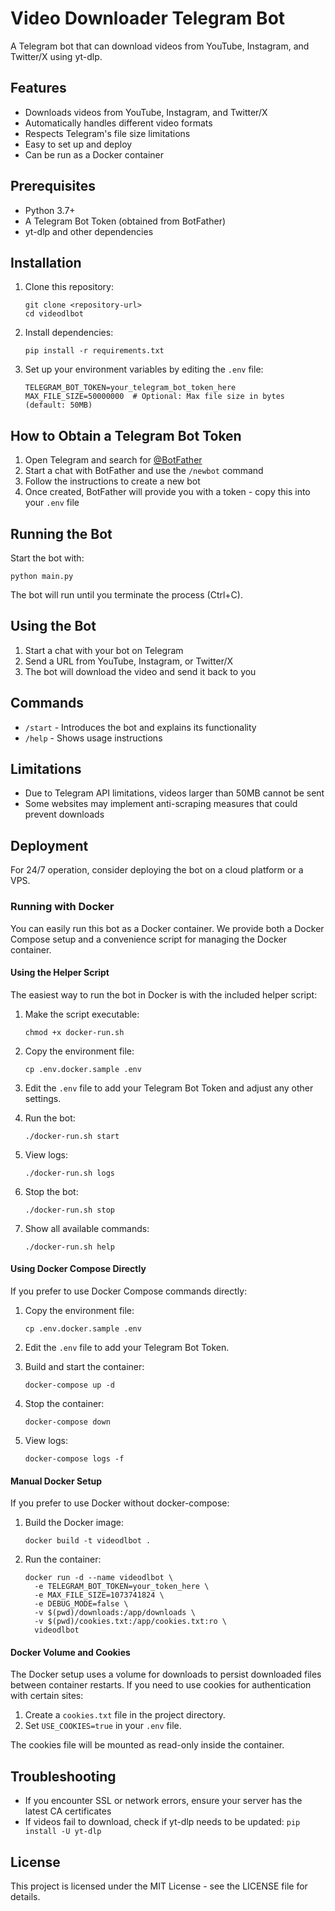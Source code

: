 # Video Downloader Telegram Bot

A Telegram bot that can download videos from YouTube, Instagram, and Twitter/X using yt-dlp.

## Features

- Downloads videos from YouTube, Instagram, and Twitter/X
- Automatically handles different video formats
- Respects Telegram's file size limitations
- Easy to set up and deploy
- Can be run as a Docker container

## Prerequisites

- Python 3.7+
- A Telegram Bot Token (obtained from BotFather)
- yt-dlp and other dependencies

## Installation

1. Clone this repository:
   ```
   git clone <repository-url>
   cd videodlbot
   ```

2. Install dependencies:
   ```
   pip install -r requirements.txt
   ```

3. Set up your environment variables by editing the `.env` file:
   ```
   TELEGRAM_BOT_TOKEN=your_telegram_bot_token_here
   MAX_FILE_SIZE=50000000  # Optional: Max file size in bytes (default: 50MB)
   ```

## How to Obtain a Telegram Bot Token

1. Open Telegram and search for [@BotFather](https://t.me/botfather)
2. Start a chat with BotFather and use the `/newbot` command
3. Follow the instructions to create a new bot
4. Once created, BotFather will provide you with a token - copy this into your `.env` file

## Running the Bot

Start the bot with:
```
python main.py
```

The bot will run until you terminate the process (Ctrl+C).

## Using the Bot

1. Start a chat with your bot on Telegram
2. Send a URL from YouTube, Instagram, or Twitter/X
3. The bot will download the video and send it back to you

## Commands

- `/start` - Introduces the bot and explains its functionality
- `/help` - Shows usage instructions

## Limitations

- Due to Telegram API limitations, videos larger than 50MB cannot be sent
- Some websites may implement anti-scraping measures that could prevent downloads

## Deployment

For 24/7 operation, consider deploying the bot on a cloud platform or a VPS.

### Running with Docker

You can easily run this bot as a Docker container. We provide both a Docker Compose setup and a convenience script for managing the Docker container.

#### Using the Helper Script

The easiest way to run the bot in Docker is with the included helper script:

1. Make the script executable:
   ```
   chmod +x docker-run.sh
   ```

2. Copy the environment file:
   ```
   cp .env.docker.sample .env
   ```

3. Edit the `.env` file to add your Telegram Bot Token and adjust any other settings.

4. Run the bot:
   ```
   ./docker-run.sh start
   ```

5. View logs:
   ```
   ./docker-run.sh logs
   ```

6. Stop the bot:
   ```
   ./docker-run.sh stop
   ```

7. Show all available commands:
   ```
   ./docker-run.sh help
   ```

#### Using Docker Compose Directly

If you prefer to use Docker Compose commands directly:

1. Copy the environment file:
   ```
   cp .env.docker.sample .env
   ```

2. Edit the `.env` file to add your Telegram Bot Token.

3. Build and start the container:
   ```
   docker-compose up -d
   ```

4. Stop the container:
   ```
   docker-compose down
   ```

5. View logs:
   ```
   docker-compose logs -f
   ```

#### Manual Docker Setup

If you prefer to use Docker without docker-compose:

1. Build the Docker image:
   ```
   docker build -t videodlbot .
   ```

2. Run the container:
   ```
   docker run -d --name videodlbot \
     -e TELEGRAM_BOT_TOKEN=your_token_here \
     -e MAX_FILE_SIZE=1073741824 \
     -e DEBUG_MODE=false \
     -v $(pwd)/downloads:/app/downloads \
     -v $(pwd)/cookies.txt:/app/cookies.txt:ro \
     videodlbot
   ```

#### Docker Volume and Cookies

The Docker setup uses a volume for downloads to persist downloaded files between container restarts. If you need to use cookies for authentication with certain sites:

1. Create a `cookies.txt` file in the project directory.
2. Set `USE_COOKIES=true` in your `.env` file.

The cookies file will be mounted as read-only inside the container.

## Troubleshooting

- If you encounter SSL or network errors, ensure your server has the latest CA certificates
- If videos fail to download, check if yt-dlp needs to be updated: `pip install -U yt-dlp`

## License

This project is licensed under the MIT License - see the LICENSE file for details.
